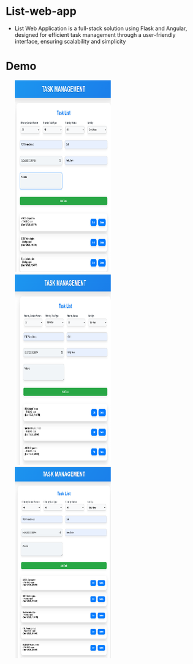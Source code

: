 # List-web-app
<ul>
 <li> List Web Application is a full-stack solution using Flask and Angular, designed for efficient task management through a user-friendly interface, ensuring scalability and simplicity </li>
  </ul>
  
# Demo
  <ul> 
  <img src= "Screenshot 2025-04-07 145711.png?raw=true" width =250 height= 500/>
  <img src="Screenshot 2025-04-07 145922.png?raw=true" width =250 height= 500/>
  <img src="Screenshot 2025-04-07 150159.png?raw=true" width =250 height= 500/>
  </ul>
